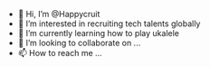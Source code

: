 - 👋 Hi, I’m @Happycruit
- 👀 I’m interested in recruiting tech talents globally
- 🌱 I’m currently learning how to play ukalele
- 💞️ I’m looking to collaborate on ...
- 📫 How to reach me ...

<!---
Happycruit/Happycruit is a ✨ special ✨ repository because its `README.md` (this file) appears on your GitHub profile.
You can click the Preview link to take a look at your changes.
--->
